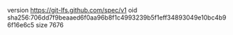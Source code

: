 version https://git-lfs.github.com/spec/v1
oid sha256:706dd7f9beaaed6f0aa96b8f1c4993239b5f1eff34893049e10bc4b96f16e6c5
size 7676
